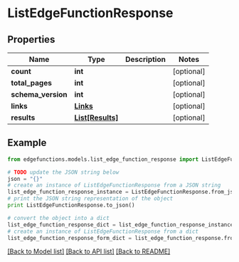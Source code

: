# ListEdgeFunctionResponse


## Properties
Name | Type | Description | Notes
------------ | ------------- | ------------- | -------------
**count** | **int** |  | [optional] 
**total_pages** | **int** |  | [optional] 
**schema_version** | **int** |  | [optional] 
**links** | [**Links**](Links.md) |  | [optional] 
**results** | [**List[Results]**](Results.md) |  | [optional] 

## Example

```python
from edgefunctions.models.list_edge_function_response import ListEdgeFunctionResponse

# TODO update the JSON string below
json = "{}"
# create an instance of ListEdgeFunctionResponse from a JSON string
list_edge_function_response_instance = ListEdgeFunctionResponse.from_json(json)
# print the JSON string representation of the object
print ListEdgeFunctionResponse.to_json()

# convert the object into a dict
list_edge_function_response_dict = list_edge_function_response_instance.to_dict()
# create an instance of ListEdgeFunctionResponse from a dict
list_edge_function_response_form_dict = list_edge_function_response.from_dict(list_edge_function_response_dict)
```
[[Back to Model list]](../README.md#documentation-for-models) [[Back to API list]](../README.md#documentation-for-api-endpoints) [[Back to README]](../README.md)


